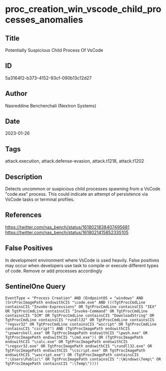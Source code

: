 # proc_creation_win_vscode_child_processes_anomalies

## Title
Potentially Suspicious Child Process Of VsCode

## ID
5a3164f2-b373-4152-93cf-090b13c12d27

## Author
Nasreddine Bencherchali (Nextron Systems)

## Date
2023-01-26

## Tags
attack.execution, attack.defense-evasion, attack.t1218, attack.t1202

## Description
Detects uncommon or suspicious child processes spawning from a VsCode "code.exe" process. This could indicate an attempt of persistence via VsCode tasks or terminal profiles.

## References
https://twitter.com/nas_bench/status/1618021838407495681
https://twitter.com/nas_bench/status/1618021415852335105

## False Positives
In development environment where VsCode is used heavily. False positives may occur when developers use task to compile or execute different types of code. Remove or add processes accordingly

## SentinelOne Query
```
EventType = "Process Creation" AND (EndpointOS = "windows" AND (SrcProcImagePath endswithCIS "\code.exe" AND (((TgtProcCmdLine containsCIS "Invoke-Expressions" OR TgtProcCmdLine containsCIS "IEX" OR TgtProcCmdLine containsCIS "Invoke-Command" OR TgtProcCmdLine containsCIS "ICM" OR TgtProcCmdLine containsCIS "DownloadString" OR TgtProcCmdLine containsCIS "rundll32" OR TgtProcCmdLine containsCIS "regsvr32" OR TgtProcCmdLine containsCIS "wscript" OR TgtProcCmdLine containsCIS "cscript") AND (TgtProcImagePath endswithCIS "\powershell.exe" OR TgtProcImagePath endswithCIS "\pwsh.exe" OR TgtProcImagePath endswithCIS "\cmd.exe")) OR (TgtProcImagePath endswithCIS "\calc.exe" OR TgtProcImagePath endswithCIS "\regsvr32.exe" OR TgtProcImagePath endswithCIS "\rundll32.exe" OR TgtProcImagePath endswithCIS "\cscript.exe" OR TgtProcImagePath endswithCIS "\wscript.exe") OR (TgtProcImagePath containsCIS ":\Users\Public\" OR TgtProcImagePath containsCIS ":\Windows\Temp\" OR TgtProcImagePath containsCIS ":\Temp\"))))

```